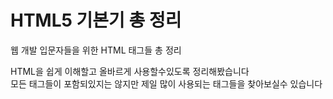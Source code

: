 # HTML5 기본기 총 정리

웹 개발 입문자들을 위한 HTML 태그들 총 정리  
  
HTML을 쉽게 이해할고 올바르게 사용할수있도록 정리해봤습니다  
모든 태그들이 포함되있지는 않지만 제일 많이 사용되는 태그들을 찾아보실수 있습니다
